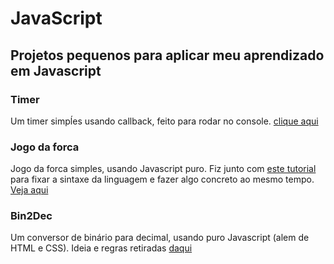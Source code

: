 # JavaScript

## Projetos pequenos para aplicar meu aprendizado em Javascript

### Timer
Um timer simpĺes usando callback, feito para rodar no console. [clique aqui](https://github.com/MarianaFurriel/Javascript/blob/master/projetos/timer.js)

### Jogo da forca
Jogo da forca simples, usando Javascript puro. Fiz junto com [este tutorial](https://www.youtube.com/watch?v=dgvyE1sJS3Y) para fixar a sintaxe da linguagem e fazer algo concreto ao mesmo tempo. [Veja aqui](https://github.com/MarianaFurriel/Javascript/tree/master/projetos/Jogo%20da%20Forca)

### Bin2Dec
Um conversor de binário para decimal, usando puro Javascript (alem de HTML e CSS). Ideia e regras retiradas [daqui](https://github.com/florinpop17/app-ideas)





